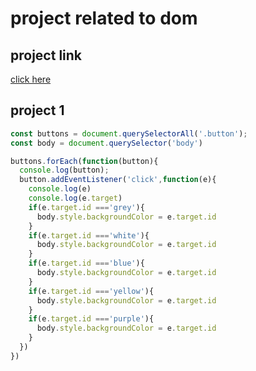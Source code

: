 # project related to dom

## project link 
[click here](https://stackblitz.com/edit/web-platform-leufeb?file=chaiaurcode.js,index.html,styles.css)

## project 1

```javascript 
const buttons = document.querySelectorAll('.button');
const body = document.querySelector('body')

buttons.forEach(function(button){
  console.log(button);
  button.addEventListener('click',function(e){
    console.log(e)
    console.log(e.target)
    if(e.target.id ==='grey'){
      body.style.backgroundColor = e.target.id
    }
    if(e.target.id ==='white'){
      body.style.backgroundColor = e.target.id
    }
    if(e.target.id ==='blue'){
      body.style.backgroundColor = e.target.id
    }
    if(e.target.id ==='yellow'){
      body.style.backgroundColor = e.target.id
    }
    if(e.target.id ==='purple'){
      body.style.backgroundColor = e.target.id
    }
  })
})


```